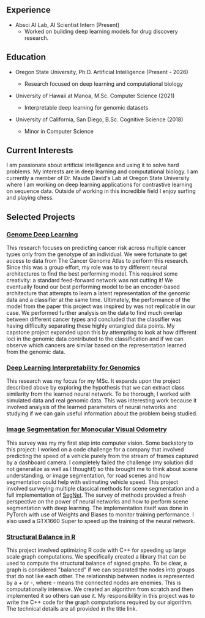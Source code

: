 ## Experience
- Absci AI Lab, AI Scientist Intern                            (Present)
  - Worked on building deep learning models for drug discovery research.
## Education
- Oregon State University, Ph.D. Artificial Intelligence       (Present - 2026)
  - Research focused on deep learning and computational biology
 
- University of Hawaii at Manoa, M.Sc. Computer Science        (2021)
  - Interpretable deep learning for genomic datasets

- University of California, San Diego, B.Sc. Cognitive Science (2018)
  - Minor in Computer Science


## Current Interests
I am passionate about artificial intelligence and using it to solve hard problems. My interests are in deep learning and computational biology. I am currently a member of Dr. Maude David's Lab at Oregon State University where I am working on deep learning applications for contrastive learning on sequence data. Outside of working in this incredible field I enjoy surfing and playing chess.

## Selected Projects
### [Genome Deep Learning](https://github.com/nimuh/cancer-dl)
This research focuses on predicting cancer risk across multiple cancer types only from the genotype of an individual. We were fortunate to get access to data from The Cancer Genome Atlas to perform this research. Since this was a group effort, my role was to try different neural architectures to find the best performing model. This required some creativity: a standard feed-forward network was not cutting it! We eventually found our best performing model to be an encoder-based architecture that attempts to learn a latent representation of the genomic data and a classifier at the same time. Ultimately, the performance of the model from the paper this project was inspired by was not replicable in our case. We performed further analysis on the data to find much overlap between different cancer types and concluded that the classifier was having difficulty separating these highly entangled data points. My capstone project expanded upon this by attempting to look at how different loci in the genomic data contributed to the classification and if we can observe which cancers are similar based on the representation learned from the genomic data.

### [Deep Learning Interpretability for Genomics](https://drive.google.com/file/d/1cu25Det7OxyFogoY4xCjai3EWOHDV90n/view?usp=sharing)
This research was my focus for my MSc. It expands upon the project described above by exploring the hypothesis that we can extract class similarity from the learned neural network. To be thorough, I worked with simulated data and real genomic data. This was interesting work because it involved analysis of the learned parameters of neural networks and studying if we can gain useful information about the problem being studied.

### [Image Segmentation for Monocular Visual Odometry](https://github.com/nimuh/deep-learning)
This survey was my my first step into computer vision. Some backstory to this project: I worked on a code challenge for a company that involved predicting the speed of a vehicle purely from the stream of frames captured by a dashboard camera. I completely failed the challenge (my solution did not generalize as well as I thought!) so this brought me to think about scene understanding, or image segmentation, for road scenes and how segmentation could help with estimating vehicle speed. This project involved surveying multiple classical methods for scene segmentation and a full implementation of [SegNet](https://arxiv.org/abs/1511.00561). The survey of methods provided a fresh perspective on the power of neural networks and how to perform scene segmentation with deep learning. The implementation itself was done in PyTorch with use of Weights and Biases to monitor training performance. I also used a GTX1660 Super to speed up the training of the neural network. 

### [Structural Balance in R](https://github.com/nimuh/StructuralBalanceInR)
This project involved optimizing R code with C++ for speeding up large scale graph computations. We specifically created a library that can be used to compute the structural balance of signed graphs. To be clear, a graph is considered "balanced" if we can separated the nodes into groups that do not like each other. The relationship between nodes is represented by a + or -, where - means the connected nodes are enemies. This is computationally intensive. We created an algorithm from scratch and then implemented it so others can use it. My responsibility in this project was to write the C++ code for the graph computations required by our algorithm. The technical details are all provided in the title link.

 



